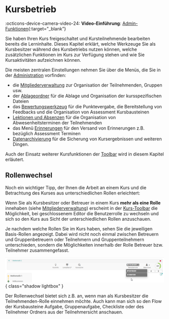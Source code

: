 # Kursbetrieb

:octicons-device-camera-video-24: **Video-Einführung**: [Admin-Funktionen](<https://www.youtube.com/embed/rWPcz6udUrI>){:target="_blank”} 

Sie haben Ihren Kurs freigeschaltet und Kursteilnehmende bearbeiten bereits die Lerninhalte. Dieses Kapitel erklärt, welche Werkzeuge Sie als Kursbesitzer während des Kursbetriebs nutzen können, welche zusätzlichen Funktionen im Kurs zur Verfügung stehen und wie Sie Kursaktivitäten aufzeichnen können. 

Die meisten zentralen Einstellungen nehmen Sie über die Menüs, die Sie in der [Administration](Using_Course_Tools.de.md) vorfinden:

 * die [Mitgliederverwaltung](Members_management.de.md)  zur Organisation der Teilnehmenden, Gruppen usw.
 * der [Ablageordner](Storage_folder.de.md) für die Ablage und Organisation der kursspezifischen Dateien
 * das [Bewertungswerkzeug](Assessment_tool_overview.de.md) für die Punktevergabe, die Bereitstellung von Feedbacks und die Organisation von Assessment Kursbausteinen
  * [Lektionen und Absenzen](Lectures_and_absences.de.md) für die Organisation von Abwesenheitsterminen der Teilnehmenden
  * das Menü [Erinnerungen](Course_Reminders.de.md) für den Versand von Erinnerungen z.B. bezüglich Assessment Terminen
  * [Datenarchivierung](Data_archiving.de.md) für die Sicherung von Kursergebnissen und weiteren Dingen.

Auch der Einsatz weiterer Kursfunktionen der [Toolbar](Using_Additional_Course_Features.de.md) wird in diesem Kapitel erläutert. 

 ## Rollenwechsel 


Noch ein wichtiger Tipp, der Ihnen die Arbeit an einem Kurs und die Betrachtung des Kurses aus unterschiedlichen Rollen erleichtert: 

Wenn Sie als Kursbesitzer oder Betreuer in einem Kurs **mehr als eine Rolle** innehaben (siehe [Mitgliederverwaltung](Members_management.de.md)) erscheint in der [Kurs-Toolbar](Using_Additional_Course_Features.de.md)  die Möglichkeit, bei geschlossenem Editor die Benutzerrolle zu wechseln und sich so den Kurs aus Sicht der unterschiedlichen Rollen anzuschauen. 

Je nachdem welche Rollen Sie im Kurs haben, sehen Sie die jeweiligen Basis-Rollen angezeigt. Dabei wird nicht noch einmal zwischen Betreuern und Gruppenbetreuern oder Teilnehmern und Gruppenteilnehmern unterschieden, sondern die Möglichkeiten innerhalb der Rolle Betreuer bzw. Teilnehmer zusammengefasst.

![In-Kurs Rollenwechsel](assets/Rollenwechsel.png){ class="shadow lightbox" }

Der Rollenwechsel bietet sich z.B. an, wenn man als Kursbesitzer die Teilnehmenden-Rolle einnehmen möchte. Auch kann man sich so den Flow der Kursbausteine Aufgabe, Gruppenaufgabe, Checkliste oder des Teilnehmer Ordners aus der Teilnehmersicht anschauen.
